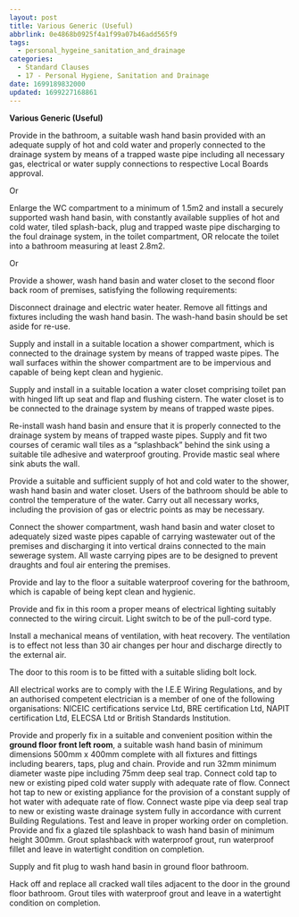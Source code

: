 ```yaml
---
layout: post
title: Various Generic (Useful)
abbrlink: 0e4868b0925f4a1f99a07b46add565f9
tags:
  - personal_hygeine_sanitation_and_drainage
categories:
  - Standard Clauses
  - 17 - Personal Hygiene, Sanitation and Drainage
date: 1699189832000
updated: 1699227168861
---
```


**Various Generic (Useful)**

Provide in the bathroom, a suitable wash hand basin provided with an adequate supply of hot and cold water and properly connected to the drainage system by means of a trapped waste pipe including all necessary gas, electrical or water supply connections to respective Local Boards approval.

Or

Enlarge the WC compartment to a minimum of 1.5m2 and install a securely supported wash hand basin, with constantly available supplies of hot and cold water, tiled splash-back, plug and trapped waste pipe discharging to the foul drainage system, in the toilet compartment, OR relocate the toilet into a bathroom measuring at least 2.8m2.

Or

Provide a shower, wash hand basin and water closet to the second floor back room of premises, satisfying the following requirements:

Disconnect drainage and electric water heater. Remove all fittings and fixtures including the wash hand basin. The wash-hand basin should be set aside for re-use.

Supply and install in a suitable location a shower compartment, which is connected to the drainage system by means of trapped waste pipes. The wall surfaces within the shower compartment are to be impervious and capable of being kept clean and hygienic.

Supply and install in a suitable location a water closet comprising toilet pan with hinged lift up seat and flap and flushing cistern. The water closet is to be connected to the drainage system by means of trapped waste pipes.

Re-install wash hand basin and ensure that it is properly connected to the drainage system by means of trapped waste pipes. Supply and fit two courses of ceramic wall tiles as a “splashback” behind the sink using a suitable tile adhesive and waterproof grouting. Provide mastic seal where sink abuts the wall.

Provide a suitable and sufficient supply of hot and cold water to the shower, wash hand basin and water closet. Users of the bathroom should be able to control the temperature of the water. Carry out all necessary works, including the provision of gas or electric points as may be necessary.

Connect the shower compartment, wash hand basin and water closet to adequately sized waste pipes capable of carrying wastewater out of the premises and discharging it into vertical drains connected to the main sewerage system. All waste carrying pipes are to be designed to prevent draughts and foul air entering the premises.

Provide and lay to the floor a suitable waterproof covering for the bathroom, which is capable of being kept clean and hygienic.

Provide and fix in this room a proper means of electrical lighting suitably connected to the wiring circuit. Light switch to be of the pull-cord type.

Install a mechanical means of ventilation, with heat recovery. The ventilation is to effect not less than 30 air changes per hour and discharge directly to the external air.

The door to this room is to be fitted with a suitable sliding bolt lock.

All electrical works are to comply with the I.E.E Wiring Regulations, and by an authorised competent electrician is a member of one of the following organisations: NICEIC certifications service Ltd, BRE certification Ltd, NAPIT certification Ltd, ELECSA Ltd or British Standards Institution.

Provide and properly fix in a suitable and convenient position within the **ground floor front left room**, a suitable wash hand basin of minimum dimensions 500mm x 400mm complete with all fixtures and fittings including bearers, taps, plug and chain. Provide and run 32mm minimum diameter waste pipe including 75mm deep seal trap. Connect cold tap to new or existing piped cold water supply with adequate rate of flow. Connect hot tap to new or existing appliance for the provision of a constant supply of hot water with adequate rate of flow. Connect waste pipe via deep seal trap to new or existing waste drainage system fully in accordance with current Building Regulations. Test and leave in proper working order on completion. Provide and fix a glazed tile splashback to wash hand basin of minimum height 300mm. Grout splashback with waterproof grout, run waterproof fillet and leave in watertight condition on completion.

Supply and fit plug to wash hand basin in ground floor bathroom.

Hack off and replace all cracked wall tiles adjacent to the door in the ground floor bathroom. Grout tiles with waterproof grout and leave in a watertight condition on completion.
